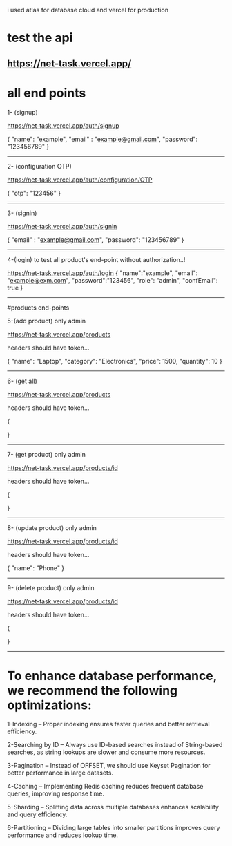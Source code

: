i used atlas for database cloud   and vercel for production

# test the api
https://net-task.vercel.app/
---------------------------------------


# all end points 


1- (signup)

 https://net-task.vercel.app/auth/signup

{
    "name": "example",
    "email" : "example@gmail.com",
    "password": "123456789"
}

---------------------------------------
2- (configuration OTP)

 https://net-task.vercel.app/auth/configuration/OTP

{
    "otp": "123456"
}

---------------------------------------
3- (signin)

 https://net-task.vercel.app/auth/signin

{
    "email" : "example@gmail.com",
    "password": "123456789"
}

---------------------------------------
4-(login)
 to test all product's end-point without authorization..!

 https://net-task.vercel.app/auth/login
{
    "name":"example",
    "email": "example@exm.com",
    "password":"123456",
    "role": "admin",
    "confEmail": true
}

---------------------------------------

#products end-points


5-(add product) only admin

 https://net-task.vercel.app/products

headers should have token...

{
  "name": "Laptop",
  "category": "Electronics",
  "price": 1500,
  "quantity": 10
}

---------------------------------------
6- (get all)

 https://net-task.vercel.app/products
 
 headers should have token...
 
{

}

---------------------------------------
7- (get product) only admin

 https://net-task.vercel.app/products/id
 
 headers should have token...
 
{

}

---------------------------------------
8- (update product) only admin

 https://net-task.vercel.app/products/id
 
 headers should have token...
 
{
    "name": "Phone"
}

---------------------------------------
9- (delete product) only admin

 https://net-task.vercel.app/products/id
 
 headers should have token...
 
{

}

---------------------------------------


# To enhance database performance, we recommend the following optimizations:

1-Indexing – Proper indexing ensures faster queries and better retrieval efficiency.

2-Searching by ID – Always use ID-based searches instead of String-based searches, as string lookups are slower and consume more resources.

3-Pagination – Instead of OFFSET, we should use Keyset Pagination for better performance in large datasets.

4-Caching – Implementing Redis caching reduces frequent database queries, improving response time.

5-Sharding – Splitting data across multiple databases enhances scalability and query efficiency.

6-Partitioning – Dividing large tables into smaller partitions improves query performance and reduces lookup time.
